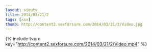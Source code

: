 ```yaml
--- 
layout: sieutv
title: 2014/03/21/2
tags: [xxx]
thumb: http://content2.sexforsure.com/2014/03/21/2/Video.jpg
---
```

{% include tvpro key="http://content2.sexforsure.com/2014/03/21/2/Video.mp4" %} 
